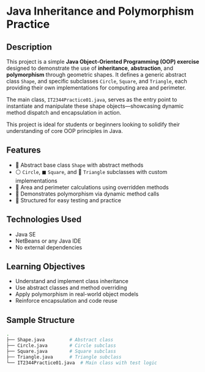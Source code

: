 # Java Inheritance and Polymorphism Practice

## Description

This project is a simple **Java Object-Oriented Programming (OOP) exercise** designed to demonstrate the use of **inheritance**, **abstraction**, and **polymorphism** through geometric shapes. It defines a generic abstract class `Shape`, and specific subclasses `Circle`, `Square`, and `Triangle`, each providing their own implementations for computing area and perimeter.

The main class, `IT2344Practice01.java`, serves as the entry point to instantiate and manipulate these shape objects—showcasing dynamic method dispatch and encapsulation in action.

This project is ideal for students or beginners looking to solidify their understanding of core OOP principles in Java.

## Features

* 🔷 Abstract base class `Shape` with abstract methods
* ⚪ `Circle`, ◼ `Square`, and 🔺 `Triangle` subclasses with custom implementations
* 📐 Area and perimeter calculations using overridden methods
* 🧠 Demonstrates polymorphism via dynamic method calls
* 🧪 Structured for easy testing and practice

## Technologies Used

* Java SE
* NetBeans or any Java IDE
* No external dependencies

## Learning Objectives

* Understand and implement class inheritance
* Use abstract classes and method overriding
* Apply polymorphism in real-world object models
* Reinforce encapsulation and code reuse

## Sample Structure

```bash
.
├── Shape.java         # Abstract class
├── Circle.java        # Circle subclass
├── Square.java        # Square subclass
├── Triangle.java      # Triangle subclass
└── IT2344Practice01.java  # Main class with test logic
```
